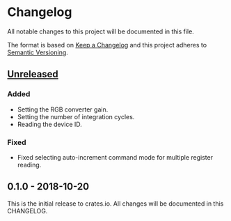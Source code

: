 # Changelog

All notable changes to this project will be documented in this file.

The format is based on [Keep a Changelog](http://keepachangelog.com/en/1.0.0/)
and this project adheres to [Semantic Versioning](http://semver.org/spec/v2.0.0.html).

## [Unreleased]

### Added
- Setting the RGB converter gain.
- Setting the number of integration cycles.
- Reading the device ID.

### Fixed
- Fixed selecting auto-increment command mode for multiple register reading.

## 0.1.0 - 2018-10-20

This is the initial release to crates.io. All changes will be documented in
this CHANGELOG.

[Unreleased]: https://github.com/eldruin/tcs3472-rs/compare/v0.1.0...HEAD

